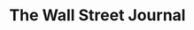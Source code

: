 ---
collection_archive: true
collection_awards: []
collection_category:
  - Editorial
  - Science
  - Tech
  - Reportage
  - Color
  - Workplace
  - Still Life + Details
  - Environments
  - Portraits
  - Color
collection_content: >-
  Inventor Dennis Danzik (first frame left) claims to have invented a self
  propelled generator which if checks out, would shatter our current
  understanding of physics. Danzik gave us a sneak peak of the “Earth Engine
  Generator” and the IEC lab in which it was created.


  The astrophysicist Carl Sagan liked to say that extraordinary claims require
  extraordinary evidence. But Danzik’s assertions blow past extraordinary and
  motor right on to fantastic.


  Mr. Danzik, the science and technology officer for Wyoming-based Inductance
  Energy Corp., says he has invented a magnetic generator, a flywheel system
  that extracts usable energy from the interplay of exotic magnets—also known as
  a free-energy device, a cousin to the fabled perpetual-motion machine.⁠


  Danzik winces at the phrase “perpetual motion,” with centuries of humbug
  behind it. “It’s a generator,” he said during an interview at IEC’s lab and
  training facility in Scottsdale, Ariz. Left running, the machines, known as
  Earth Engines, will eventually exhaust themselves. He just isn’t sure when.⁠


  IEC hired him in 2015 to improve design on a diesel generator for oil fields.
  When that project didn’t pan out, company Chief Executive Bill Hinz asked what
  other ideas he had.⁠


  “What if I showed you a device that you could put in the back of a pickup and
  power a city block?” Mr. Hinz said by phone, quoting what Mr. Danzik told him
  back then. Mr. Hinz—a former president and CEO of AlliedSignal
  Aerospace—uttered the appropriate epithet of incredulity. But after several
  more demonstrations, he became the Earth Engine’s second believer.⁠


  Article written by Dan Neil, assigned by Michael Bucher.
collection_cover: https://d1sf55qlb7p6hz.cloudfront.net/ieg-10.jpg
collection_cover_mobile: https://d1sf55qlb7p6hz.cloudfront.net/verticalcovers-22.jpg
collection_description: >-
  *One Man’s Unlikely Quest To Power The World With Magnets*⁠ 


  Inventor Dennis Danzik claims to have invented a self-propelled generator
  which if checks out would shatter our current understanding of physics. Danzik
  gave us a sneak peak of the “Earth Engine Generator” and the IEC lab in which
  it was created.
collection_description_alignment: center
collection_exhibition: []
collection_filter: Commissioned + Stock
collection_hidden: false
collection_meta: IEC Labs Earth Engine
collection_press: []
collection_preview:
  - https://d1sf55qlb7p6hz.cloudfront.net/iec_covers-3.jpg
  - https://d1sf55qlb7p6hz.cloudfront.net/iec_covers-2.jpg
  - https://d1sf55qlb7p6hz.cloudfront.net/iec_covers-1.jpg
  - https://d1sf55qlb7p6hz.cloudfront.net/iec_covers-4.jpg
  - https://d1sf55qlb7p6hz.cloudfront.net/iec_covers-5.jpg
cover_image: https://d1sf55qlb7p6hz.cloudfront.net/social-31.jpg
date: 
layout: blocks
logo: 
navigation_theme: white
px_extra: true
slug: wall-street-journal-2
theme_color: E2EADE
theme_color_all_works: BCF6A6
title: The Wall Street Journal
collection_blocks:
  - _bookshop_name: collections/media-row-start
    row_alignment: between
  - _bookshop_name: collections/media-element
    block: media-element
    color: FFF0AE
    image: https://d1sf55qlb7p6hz.cloudfront.net/ieg-1.jpg
    margin_left: 35
    margin_right: 0
    margin_y: 100
    width: 50
  - _bookshop_name: collections/media-row
    row_alignment: between
  - _bookshop_name: collections/media-element
    align_y: start
    color: DDECF9
    image: https://d1sf55qlb7p6hz.cloudfront.net/ieg-2b-single.jpg
    margin_left: 20
    margin_right: 0
    margin_y: 100
    width: 30
  - _bookshop_name: collections/media-element
    align_y: start
    color: EDF3E7
    image: https://d1sf55qlb7p6hz.cloudfront.net/ieg-2c-single.jpg
    margin_left: 0
    margin_right: 25
    margin_y: 200
    width: 20
  - _bookshop_name: collections/media-row
    row_alignment: between
  - _bookshop_name: collections/media-element
    block: media-element
    color: FFE9E6
    image: https://d1sf55qlb7p6hz.cloudfront.net/ieg-3.jpg
    margin_left: 5
    margin_right: 0
    margin_y: 100
    width: 60
  - _bookshop_name: collections/media-element
    block: media-element
    color: EEFBFC
    image: https://d1sf55qlb7p6hz.cloudfront.net/ieg-4.jpg
    margin_right: 5
    margin_y: 700
    width: 20
  - _bookshop_name: collections/media-row
    row_alignment: between
  - _bookshop_name: collections/media-element
    block: media-element
    color: EAF6E6
    image: https://d1sf55qlb7p6hz.cloudfront.net/ieg-5.jpg
    margin_left: 30
    margin_right: 0
    margin_y: 200
    width: 30
  - _bookshop_name: collections/media-row
    row_alignment: between
  - _bookshop_name: collections/media-element
    block: media-element
    color: E5FAF5
    image: https://d1sf55qlb7p6hz.cloudfront.net/ieg-6.jpg
    margin_left: 5
    margin_right: 0
    margin_y: 100
    width: 40
  - _bookshop_name: collections/media-element
    block: media-element
    color: FDF3CA
    image: https://d1sf55qlb7p6hz.cloudfront.net/ieg-7.jpg
    margin_left: 0
    margin_right: 25
    margin_y: 400
    width: 25
  - _bookshop_name: collections/media-row
    row_alignment: between
  - _bookshop_name: collections/media-element
    block: media-element
    color: E4F4F8
    image: https://d1sf55qlb7p6hz.cloudfront.net/ieg-8.jpg
    margin_left: 30
    margin_right: 0
    margin_y: 100
    width: 33
  - _bookshop_name: collections/media-row
    row_alignment: between
  - _bookshop_name: collections/media-element
    block: media-element
    color: F5EEEA
    image: https://d1sf55qlb7p6hz.cloudfront.net/ieg-9.jpg
    margin_left: 15
    margin_right: 0
    margin_y: 100
    width: 25
  - _bookshop_name: collections/media-element
    block: media-element
    color: F1F8EE
    image: https://d1sf55qlb7p6hz.cloudfront.net/ieg-10.jpg
    margin_right: 10
    margin_y: 400
    width: 40
  - _bookshop_name: collections/media-row
    row_alignment: between
  - _bookshop_name: collections/media-element
    align_y: start
    color: DFF6FF
    image: https://d1sf55qlb7p6hz.cloudfront.net/ieg-11b-single-2.jpg
    margin_left: 15
    margin_right: 0
    margin_y: 200
    width: 20
  - _bookshop_name: collections/media-element
    align_y: start
    color: FFECAC
    image: https://d1sf55qlb7p6hz.cloudfront.net/ieg-11c-single-2.jpg
    margin_left: 0
    margin_right: 30
    margin_y: 100
    width: 33
  - _bookshop_name: collections/media-row-end
---